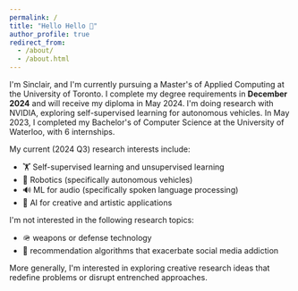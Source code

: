 ```yaml
---
permalink: /
title: "Hello Hello 👋"
author_profile: true
redirect_from: 
  - /about/
  - /about.html
---
```

I'm Sinclair, and I'm currently pursuing a Master's of Applied Computing at the University of Toronto. I complete my degree requirements in **December 2024** and will receive my diploma in May 2024. I'm doing research with NVIDIA, exploring self-supervised learning for autonomous vehicles. In May 2023, I completed my Bachelor's of Computer Science at the University of Waterloo, with 6 internships.

My current (2024 Q3) research interests include:

* 🏋️ Self-supervised learning and unsupervised learning
* 🚙 Robotics (specifically autonomous vehicles)
* 🔊 ML for audio (specifically spoken language processing)
* 🎨 AI for creative and artistic applications

I'm not interested in the following research topics:

* 🪖 weapons or defense technology
* 📱 recommendation algorithms that exacerbate social media addiction

More generally, I'm interested in exploring creative research ideas that redefine problems or disrupt entrenched approaches.
